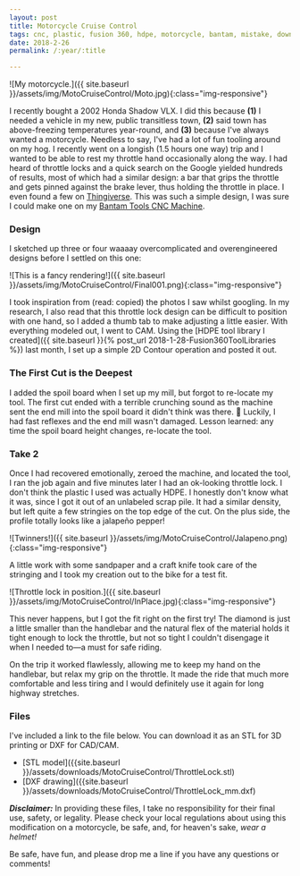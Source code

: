 ```yaml
---
layout: post
title: Motorcycle Cruise Control
tags: cnc, plastic, fusion 360, hdpe, motorcycle, bantam, mistake, download
date: 2018-2-26
permalink: /:year/:title

---
```

![My motorcycle.]({{ site.baseurl }}/assets/img/MotoCruiseControl/Moto.jpg){:class="img-responsive"}

I recently bought a 2002 Honda Shadow VLX.  I did this because **(1)** I needed a vehicle in my new, public transitless town, **(2)** said town has above-freezing temperatures year-round, and **(3)** because I've always wanted a motorcycle.  Needless to say, I've had a lot of fun tooling around on my hog.  I recently went on a longish (1.5 hours one way) trip and I wanted to be able to rest my throttle hand occasionally along the way. I had heard of throttle locks and a quick search on the Google yielded hundreds of results, most of which had a similar design: a bar that grips the throttle and gets pinned against the brake lever, thus holding the throttle in place.  I even found a few on [Thingiverse](https://www.thingiverse.com/search?q=throttle+lock&sa=&dwh=25a8228337cfb4).  This was such a simple design, I was sure I could make one on my [Bantam Tools CNC Machine](www.bantamtools.com).  

### Design
I sketched up three or four waaaay overcomplicated and overengineered designs before I settled on this one:

![This is a fancy rendering!]({{ site.baseurl }}/assets/img/MotoCruiseControl/Final001.png){:class="img-responsive"}

I took inspiration from (read: copied) the photos I saw whilst googling.  In my research, I also read that this throttle lock design can be difficult to position with one hand, so I added a thumb tab to make adjusting a little easier.  With everything modeled out, I went to CAM.  Using the [HDPE tool library I created]({{ site.baseurl }}{% post_url 2018-1-28-Fusion360ToolLibraries %}) last month, I set up a simple 2D Contour operation and posted it out.

### The First Cut is the Deepest
I added the spoil board when I set up my mill, but forgot to re-locate my tool.  The first cut ended with a terrible crunching sound as the machine sent the end mill into the spoil board it didn't think was there. :grimacing: Luckily, I had fast reflexes and the end mill wasn't damaged. Lesson learned: any time the spoil board height changes, re-locate the tool.

### Take 2
Once I had recovered emotionally, zeroed the machine, and located the tool, I ran the job again and five minutes later I had an ok-looking throttle lock.  I don't think the plastic I used was actually HDPE.  I honestly don't know what it was, since I got it out of an unlabeled scrap pile.  It had a similar density, but left quite a few stringies on the top edge of the cut. On the plus side, the profile totally looks like a jalapeño pepper!

![Twinners!]({{ site.baseurl }}/assets/img/MotoCruiseControl/Jalapeno.png){:class="img-responsive"}

A little work with some sandpaper and a craft knife took care of the stringing and I took my creation out to the bike for a test fit.

![Throttle lock in position.]({{ site.baseurl }}/assets/img/MotoCruiseControl/InPlace.jpg){:class="img-responsive"}

This never happens, but I got the fit right on the first try!  The diamond is just a little smaller than the handlebar and the natural flex of the material holds it tight enough to lock the throttle, but not so tight I couldn't disengage it when I needed to&mdash;a must for safe riding.

On the trip it worked flawlessly, allowing me to keep my hand on the handlebar, but relax my grip on the throttle.  It made the ride that much more comfortable and less tiring and I would definitely use it again for long highway stretches.

### Files
I've included a link to the file below.  You can download it as an STL for 3D printing or DXF for CAD/CAM.


- [STL model]({{site.baseurl }}/assets/downloads/MotoCruiseControl/ThrottleLock.stl)
- [DXF drawing]({{site.baseurl }}/assets/downloads/MotoCruiseControl/ThrottleLock_mm.dxf)

_**Disclaimer:**_ In providing these files, I take no responsibility for their final use, safety, or legality.  Please check your local regulations about using this modification on a motorcycle, be safe, and, for heaven's sake, _wear a helmet!_

Be safe, have fun, and please drop me a line if you have any questions or comments!
